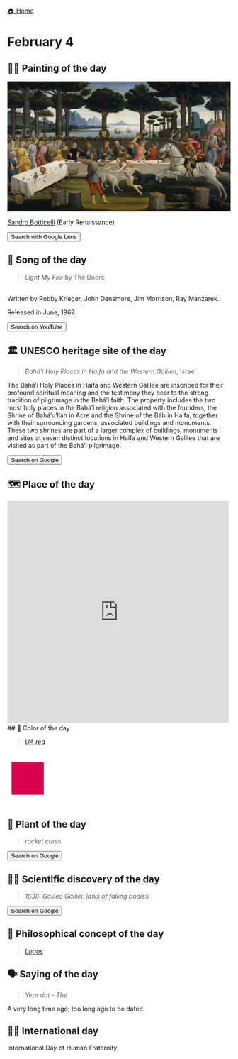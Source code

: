 
[🏠 Home](../../index.md)

# February 4

## 🧑‍🎨 Painting of the day

<img width="600" src="../img/Sandro_Botticelli_7.jpg">

[Sandro Botticelli](http://en.wikipedia.org/wiki/Sandro_Botticelli) (Early Renaissance)

<button class="btn btn-success"
onclick=" window.open('https://lens.google.com/uploadbyurl?url=https://iretes.github.io/one-a-day/data/img/Sandro_Botticelli_7.jpg','_blank')">
Search with Google Lens
</button>

## 🎼 Song of the day

> *Light My Fire*
by The Doors

<br />Written by Robby Krieger, John Densmore, Jim Morrison, Ray Manzarek.

Released in June, 1967.

<button class="btn btn-success"
onclick=" window.open('http://www.youtube.com/search?q=Light My Fire by The Doors','_blank')">
Search on YouTube
</button>

## 🏛️ UNESCO heritage site of the day

> *Bahá’i Holy Places in Haifa and the Western Galilee*, Israel

<p>The Bah&aacute;&rsquo;i Holy Places in Haifa and Western Galilee are inscribed for their profound spiritual meaning and the testimony they bear to the strong tradition of pilgrimage in the Bah&aacute;&rsquo;i faith. The property includes the two most holy places in the Bah&aacute;&rsquo;&iacute; religion associated with the founders, the Shrine of Bah&aacute;&rsquo;u&rsquo;ll&aacute;h in Acre and the Shrine of the B&aacute;b in Haifa, together with their surrounding gardens, associated buildings and monuments. These two shrines are part of a larger complex of buildings, monuments and sites at seven distinct locations in Haifa and Western Galilee that are visited as part of the Bah&aacute;&rsquo;i pilgrimage.</p>

<button class="btn btn-success"
onclick=" window.open('http://www.google.com/search?q=Bahá’i Holy Places in Haifa and the Western Galilee','_blank')">
Search on Google
</button>

## 🗺️ Place of the day

<iframe
src="https://www.mapcrunch.com"
name="mapcrunch"
width="500"
height="500"
allowTransparency="true"
scrolling="no"
frameborder="0"
>
</iframe>
## 🎨 Color of the day

> *[UA red](https://en.wikipedia.org/wiki/University_of_Arizona#School_colors)*

<div style="color:#D9004C; font-size: 100px;">&#9632;</div>

## 🌿 Plant of the day

> *rocket cress*

<button class="btn btn-success"
onclick=" window.open('http://www.google.com/search?q=rocket cress','_blank')">
Search on Google
</button>

## 🧑‍🔬 Scientific discovery of the day

> *1638: Galileo Galilei: laws of falling bodies.*

<button class="btn btn-success"
onclick=" window.open('http://www.google.com/search?q=1638: Galileo Galilei: laws of falling bodies.','_blank')"> 
Search on Google
</button>

## 💭 Philosophical concept of the day

> *[Logos](https://en.wikipedia.org/wiki/Logos)*

## 🗣️ Saying of the day

> *Year dot - The*

A very long time ago; too long ago to be dated.

## 🏳️‍🌈 International day

International Day of Human Fraternity.